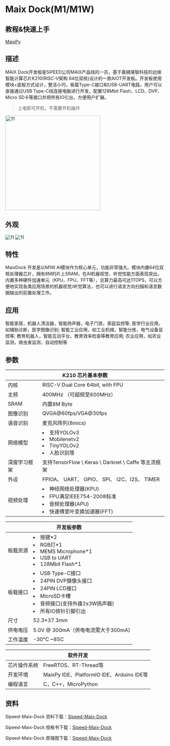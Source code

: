 # Maix Dock(M1/M1W)

## 教程&快速上手

<a href="./../../../../soft/maixpy/zh/" target="_blank"> MaixPy </a>

## 描述
MAIX Dock开发板是SiPEED公司MAIX产品线的一员，基于嘉楠堪智科技的边缘智能计算芯片K210(RISC-V架构 64位双核)设计的一款AIOT开发板。开发板使用模块+底板方式设计，整洁小巧，板载Type-C接口和USB-UART电路，用户可以直接通过USB Type-C线连接电脑进行开发，配置128Mbit Flash、LCD、DVP、Micro SD卡等接口并把所有IO引出，方便用户扩展。
> 上电即可开机，不需要开机操作

<img src="./../assets/dk_board/maix_dock/Maix_Dock.jpg" alt="11" width="300">



## 外观
<img src="./../assets/dk_board/maix_dock/Maix_Dock_3.png" alt="11" >
<img src="./../assets/dk_board/maix_dock/Maix_Dock_2.png" alt="11" >

## 特性

MaixDock 开发是以M1W AI模块作为核心单元，功能非常强大。模块内置64位双核处理器芯片，拥有8M的片上SRAM，在AI机器视觉、听觉性能方面表现突出，内置多种硬件加速单元（KPU、FPU、FFT等），总算力最高可达1TOPS，可以方便地实现各类应用场景的机器视觉/听觉算法，也可以进行语言方向扫描和语言数据输出的前置处理工作。

## 应用
智能家居，机器人清洁器，智能扬声器，电子门锁，家庭监控等;
医学行业应用，如辅助诊断，医学图像识别;
智能工业应用，如工业机械，智能分拣，电气设备监控等;
教育机器人，智能互动平台，教育效率检查等教育应用;
农业应用，如农业监测，病虫害监测，自动控制等

## 参数
<table role="table" class="center_table">
    <thead>
        <tr>
            <th colspan = "2">K210 芯片基本参数</th>   
        </tr>
    </thead>
    <tbody>
    <tr>    
        <td>内核</td>
        <td>RISC-V Dual Core 64bit, with FPU</td>
    </tr>
    <tr>
        <td>主频</td>
        <td>400MHz （可超频至600MHz）</td>
    </tr>
    <tr>
        <td>SRAM</td>
        <td>内置8M Byte</td>
    </tr>
    <tr>
        <td>图像识别</td>
        <td>QVGA@60fps/VGA@30fps</td>
    </tr>
    <tr>
        <td>语音识别</td>
        <td>麦克风阵列(8mics)</td>
    </tr>
    <tr>
        <td>网络模型</td>
        <td><li>支持YOLOv3<li>Mobilenetv2<li>TinyYOLOv2<li>人脸识别等</td>
    </tr>
    <tr>
        <td>深度学习框架</td>
        <td>支持TensorFlow \ Keras \ Darknet \ Caffe 等主流框架</td>
    </tr>
    <tr>
        <td>外设</td>
        <td>FPIOA、 UART、 GPIO、 SPI、 I2C、I2S、 TIMER</td>
    </tr>
    <tr>
        <td>视频处理</td>
        <td><li>神经网络处理器(KPU)<li>FPU满足IEEE754-2008标准<li>音频处理器(APU)<li>快速傅里叶变换加速器(FFT)</td>
    </tr>
    </tbody>
</table>

<table role="table" class="center_table">
    <thead>
        <tr>
            <th colspan = "2" >开发板参数</th>   
        </tr>
    </thead>
        <td> 板载资源</td>
        <td><li>按键*2 <li>RGB灯*1<li>MEMS Microphone*1<li>USB to UART<li>128Mbit Flash*1</td>
    </tr>
    <tr>
        <td>板载接口</td>
        <td><li>USB Type-C接口<li>24PIN DVP摄像头接口<li>24PIN LCD接口<li>MicroSD卡槽<li>音频接口(支持外接2x3W扬声器)<li>所有IO排针引脚引出</td>
    </tr>
    <tr>
        <td>尺寸</td>
        <td>52.3*37.3mm</td>
    </tr>
    <tr>
        <td>供电电压</td>
        <td>5.0V @ 300mA（供电电流需大于300mA)</td>
    </tr>
    <tr>
        <td>工作温度</td>
        <td>-30℃ ~85C</td>
    </tr>
</table>
    
<table role="table" class="center_table">
    <thead>
        <tr>
        <th colspan = "2">软件开发</th>
        <tr>
    </thead>
    <tr>
    <td>芯片操作系统</td>
    <td>FreeRTOS、RT-Thread等</td>
    </tr>
    <tr>
    <td>开发环境</td>
    <td>MaixPy IDE、PlatformlO IDE、Arduino IDE等</td>
    </tr>
    <tr>
    <td>编程语言</td>
    <td>C，C++，MicroPython</td>
    </tr>
</table>

## 资料
Sipeed-Maix-Dock 资料下载：[Sipeed-Maix-Dock](https://dl.sipeed.com/shareURL/MAIX/HDK/Sipeed-Maix-Dock)

Sipeed-Maix-Dock 规格书下载：[Sipeed-Maix-Dock](https://dl.sipeed.com/shareURL/MAIX/HDK/Sipeed-Maix-Dock/Specifications)

Sipeed-Maix-Dock 原理图下载：[Sipeed-Maix-Dock](https://dl.sipeed.com/fileList/MAIX/HDK/Sipeed-Maix-Dock/Maix-Dock_11.27/Maix-Dock_11.27(Schematic).pdf)